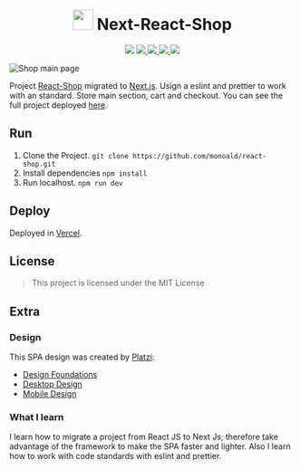 <h1 align="center"><img width="36px" src="https://seeklogo.com/images/N/next-js-logo-8FCFF51DD2-seeklogo.com.png" /> Next-React-Shop</h1>
<p align="center">
	<img src="https://img.shields.io/badge/Language-JavaScript-FFF719?style=flat" />
	<a href="https://api.escuelajs.co/docs/" target="_blank">	
			<img src="https://img.shields.io/badge/Framework-Next.js-f0f6fc?style=flat" />
	</a>
	<a href="https://reactjs.org/" target="_blank">	
		<img src="https://img.shields.io/badge/Library-React%20JS-blue?style=flat" />
	</a>
	<a href="https://www.npmjs.com/" target="_blank">	
		<img src="https://img.shields.io/badge/npm-8.6.0-d32d1d?style=flat" />
	</a>
	<a href="https://api.escuelajs.co/docs/" target="_blank">	
		<img src="https://img.shields.io/badge/API-Escuela%20JS-98ca3f?style=flat" />
	</a>
</p>



![Shop main page](https://github.com/monoald/react-shop/blob/main/src/assets/images/shop-main.png?raw=true)

Project [React-Shop](https://github.com/monoald/react-shop) migrated to [Next.js](https://nextjs.org/). Usign a eslint and prettier to work with an standard. Store main section, cart and checkout. You can see the full project deployed [here](https://next-react-shop.vercel.app/).
## Run 

 1. Clone the Project.
 `git clone https://github.com/monoald/react-shop.git`
 2. Install dependencies
 `npm install`
 4. Run localhost.
 `npm run dev`
## Deploy
Deployed in [Vercel](https://vercel.com/).
## License

> This project is licensed under the MIT License
## Extra
### Design
This SPA design was created by [Platzi](https://platzi.com/):
- [Design Foundations](https://scene.zeplin.io/project/60afeeed20af1378ed046538)
- [Desktop Design](https://www.figma.com/proto/bcEVujIzJj5PNIWwF9pP2w/Platzi_YardSale?node-id=0%3A999&amp%3Bscaling=scale-down&amp%3Bpage-id=0%3A998&amp%3Bstarting-point-node-id=5%3A2808)
- [Mobile Design](https://www.figma.com/proto/bcEVujIzJj5PNIWwF9pP2w/Platzi_YardSale?node-id=0%3A684&amp;scaling=scale-down&amp;page-id=0%3A1&amp;starting-point-node-id=0%3A719)
### What I learn
I learn how to migrate a project from React JS to Next Js, therefore take advantage of the framework to make the SPA faster and lighter. Also I learn how to work with code standards with eslint and prettier.
